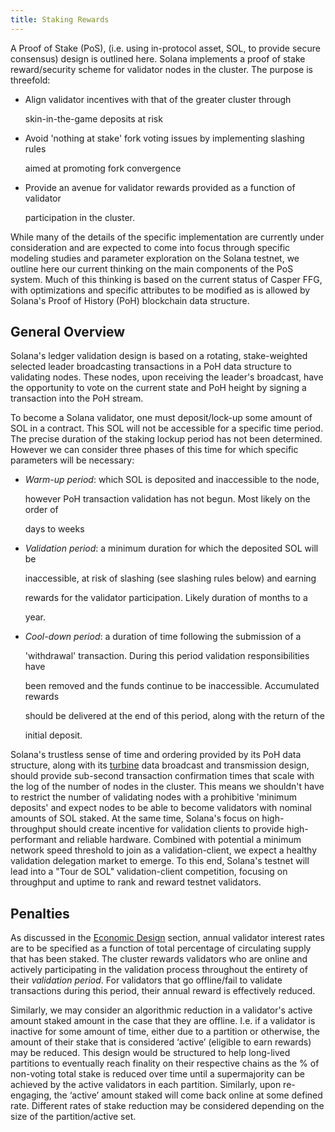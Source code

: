 ```yaml
---
title: Staking Rewards
---
```


A Proof of Stake \(PoS\), \(i.e. using in-protocol asset, SOL, to provide secure consensus\) design is outlined here. Solana implements a proof of stake reward/security scheme for validator nodes in the cluster. The purpose is threefold:

- Align validator incentives with that of the greater cluster through

  skin-in-the-game deposits at risk

- Avoid 'nothing at stake' fork voting issues by implementing slashing rules

  aimed at promoting fork convergence

- Provide an avenue for validator rewards provided as a function of validator

  participation in the cluster.

While many of the details of the specific implementation are currently under consideration and are expected to come into focus through specific modeling studies and parameter exploration on the Solana testnet, we outline here our current thinking on the main components of the PoS system. Much of this thinking is based on the current status of Casper FFG, with optimizations and specific attributes to be modified as is allowed by Solana's Proof of History \(PoH\) blockchain data structure.

## General Overview

Solana's ledger validation design is based on a rotating, stake-weighted selected leader broadcasting transactions in a PoH data structure to validating nodes. These nodes, upon receiving the leader's broadcast, have the opportunity to vote on the current state and PoH height by signing a transaction into the PoH stream.

To become a Solana validator, one must deposit/lock-up some amount of SOL in a contract. This SOL will not be accessible for a specific time period. The precise duration of the staking lockup period has not been determined. However we can consider three phases of this time for which specific parameters will be necessary:

- _Warm-up period_: which SOL is deposited and inaccessible to the node,

  however PoH transaction validation has not begun. Most likely on the order of

  days to weeks

- _Validation period_: a minimum duration for which the deposited SOL will be

  inaccessible, at risk of slashing \(see slashing rules below\) and earning

  rewards for the validator participation. Likely duration of months to a

  year.

- _Cool-down period_: a duration of time following the submission of a

  'withdrawal' transaction. During this period validation responsibilities have

  been removed and the funds continue to be inaccessible. Accumulated rewards

  should be delivered at the end of this period, along with the return of the

  initial deposit.

Solana's trustless sense of time and ordering provided by its PoH data structure, along with its [turbine](https://www.youtube.com/watch?v=qt_gDRXHrHQ&t=1s) data broadcast and transmission design, should provide sub-second transaction confirmation times that scale with the log of the number of nodes in the cluster. This means we shouldn't have to restrict the number of validating nodes with a prohibitive 'minimum deposits' and expect nodes to be able to become validators with nominal amounts of SOL staked. At the same time, Solana's focus on high-throughput should create incentive for validation clients to provide high-performant and reliable hardware. Combined with potential a minimum network speed threshold to join as a validation-client, we expect a healthy validation delegation market to emerge. To this end, Solana's testnet will lead into a "Tour de SOL" validation-client competition, focusing on throughput and uptime to rank and reward testnet validators.

## Penalties

As discussed in the [Economic Design](../implemented-proposals/ed_overview/README.md) section, annual validator interest rates are to be specified as a function of total percentage of circulating supply that has been staked. The cluster rewards validators who are online and actively participating in the validation process throughout the entirety of their _validation period_. For validators that go offline/fail to validate transactions during this period, their annual reward is effectively reduced.

Similarly, we may consider an algorithmic reduction in a validator's active amount staked amount in the case that they are offline. I.e. if a validator is inactive for some amount of time, either due to a partition or otherwise, the amount of their stake that is considered ‘active’ \(eligible to earn rewards\) may be reduced. This design would be structured to help long-lived partitions to eventually reach finality on their respective chains as the % of non-voting total stake is reduced over time until a supermajority can be achieved by the active validators in each partition. Similarly, upon re-engaging, the ‘active’ amount staked will come back online at some defined rate. Different rates of stake reduction may be considered depending on the size of the partition/active set.
